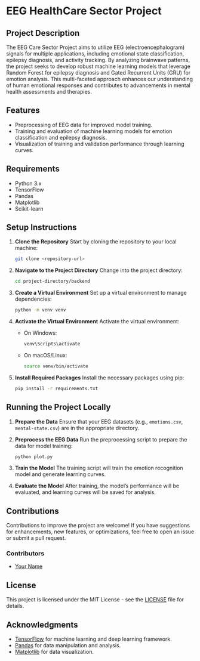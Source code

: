 # EEG HealthCare Sector Project

## Project Description
The EEG Care Sector Project aims to utilize EEG (electroencephalogram) signals for multiple applications, including emotional state classification, epilepsy diagnosis, and activity tracking. By analyzing brainwave patterns, the project seeks to develop robust machine learning models that leverage Random Forest for epilepsy diagnosis and Gated Recurrent Units (GRU) for emotion analysis. This multi-faceted approach enhances our understanding of human emotional responses and contributes to advancements in mental health assessments and therapies.

## Features
- Preprocessing of EEG data for improved model training.
- Training and evaluation of machine learning models for emotion classification and epilepsy diagnosis.
- Visualization of training and validation performance through learning curves.

## Requirements
- Python 3.x
- TensorFlow
- Pandas
- Matplotlib
- Scikit-learn

## Setup Instructions

1. **Clone the Repository**
   Start by cloning the repository to your local machine:
   ```bash
   git clone <repository-url>
   ```

2. **Navigate to the Project Directory**
   Change into the project directory:
   ```bash
   cd project-directory/backend
   ```

3. **Create a Virtual Environment**
   Set up a virtual environment to manage dependencies:
   ```bash
   python -m venv venv
   ```

4. **Activate the Virtual Environment**
   Activate the virtual environment:
   - On Windows:
     ```bash
     venv\Scripts\activate
     ```
   - On macOS/Linux:
     ```bash
     source venv/bin/activate
     ```

5. **Install Required Packages**
   Install the necessary packages using pip:
   ```bash
   pip install -r requirements.txt
   ```

## Running the Project Locally

1. **Prepare the Data**
   Ensure that your EEG datasets (e.g., `emotions.csv`, `mental-state.csv`) are in the appropriate directory.

2. **Preprocess the EEG Data**
   Run the preprocessing script to prepare the data for model training:
   ```bash
   python plot.py
   ```

3. **Train the Model**
   The training script will train the emotion recognition model and generate learning curves. 

4. **Evaluate the Model**
   After training, the model’s performance will be evaluated, and learning curves will be saved for analysis.

## Contributions
Contributions to improve the project are welcome! If you have suggestions for enhancements, new features, or optimizations, feel free to open an issue or submit a pull request.

### Contributors
- [Your Name](https://github.com/your-github-username)

## License
This project is licensed under the MIT License - see the [LICENSE](LICENSE) file for details.

## Acknowledgments
- [TensorFlow](https://www.tensorflow.org/) for machine learning and deep learning framework.
- [Pandas](https://pandas.pydata.org/) for data manipulation and analysis.
- [Matplotlib](https://matplotlib.org/) for data visualization.
